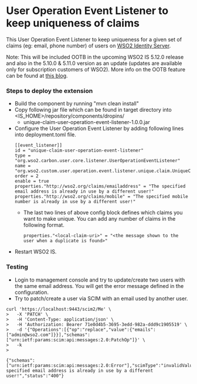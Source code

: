 # User Operation Event Listener to keep uniqueness of claims

This User Operation Event Listener to keep uniqueness for a given set of claims (eg: email, phone number) of users on [WSO2 Identity Server](https://wso2.com/identity-and-access-management/).

Note: This will be included OOTB in the upcoming WSO2 IS 5.12.0 release and also in the 5.10.0 & 5.11.0 version as an update (updates are available only for subscription customers of WSO2). More info on the OOTB feature can be found at [this blog](https://chathurangapriyadarshana.medium.com/manage-user-claims-uniqueness-on-the-wso2-identity-server-1be461934b7e).

 
### Steps to deploy the extension
- Build the component by running "mvn clean install"
- Copy following jar file which can be found in target directory into <IS_HOME>/repository/components/dropins/
    - unique-claim-user-operation-event-listener-1.0.0.jar
- Configure the User Operation Event Listener by adding following lines into deployment.toml file.
    ```
    [[event_listener]]
    id = "unique-claim-user-operation-event-listener"
    type = "org.wso2.carbon.user.core.listener.UserOperationEventListener"
    name = "org.wso2.custom.user.operation.event.listener.unique.claim.UniqueClaimUserOperationEventListener"
    order = 2
    enable = true
    properties."http://wso2.org/claims/emailaddress" = "The specified email address is already in use by a different user!"
    properties."http://wso2.org/claims/mobile" = "The specified mobile number is already in use by a different user!"

    ```
  - The last two lines of above config block defines which claims you want to make unique. You can add any number of claims in the following format.
      ```
      properties."<local-claim-uri>" = "<the message shown to the user when a duplicate is found>"
      ```
- Restart WSO2 IS.

### Testing
- Login to management console and try to update/create two users with the same email address. You will get the error message defined in the configuration.
- Try to patch/create a user via SCIM with an email used by another user.

```
curl 'https://localhost:9443/scim2/Me' \
>   -X 'PATCH' \
>   -H 'Content-Type: application/json' \
>   -H 'Authorization: Bearer 71e0d4b5-3695-3edd-982a-ddd9c1905519' \
>   -d '{"Operations":[{"op":"replace","value":{"emails":["admin@wso2.com"]}}],"schemas":["urn:ietf:params:scim:api:messages:2.0:PatchOp"]}' \
>   -k
>

{"schemas":["urn:ietf:params:scim:api:messages:2.0:Error"],"scimType":"invalidValue","detail":"The specified email address is already in use by a different user!","status":"400"}
```
